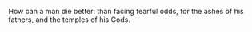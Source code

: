 
How can a man die better: 
than facing fearful odds, 
for the ashes of his fathers, 
and the temples of his Gods.

